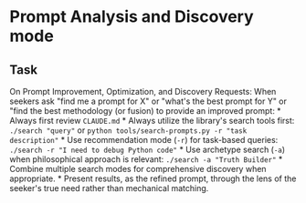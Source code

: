 # Prompt Analysis and Discovery mode

## Task

On Prompt Improvement, Optimization, and Discovery Requests: When seekers ask "find me a prompt for X" or "what's the best prompt for Y" or "find the best methodology (or fusion) to provide an improved prompt:
        *   Always first review `CLAUDE.md`
        *   Always utilize the library's search tools first: `./search "query"` or `python tools/search-prompts.py -r "task description"`
        *   Use recommendation mode (`-r`) for task-based queries: `./search -r "I need to debug Python code"`
        *   Use archetype search (`-a`) when philosophical approach is relevant: `./search -a "Truth Builder"`
        *   Combine multiple search modes for comprehensive discovery when appropriate.
        *   Present results, as the refined prompt, through the lens of the seeker's true need rather than mechanical matching.